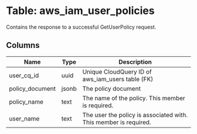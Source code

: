 
# Table: aws_iam_user_policies
Contains the response to a successful GetUserPolicy request.
## Columns
| Name        | Type           | Description  |
| ------------- | ------------- | -----  |
|user_cq_id|uuid|Unique CloudQuery ID of aws_iam_users table (FK)|
|policy_document|jsonb|The policy document|
|policy_name|text|The name of the policy.  This member is required.|
|user_name|text|The user the policy is associated with.  This member is required.|
